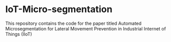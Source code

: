 # IoT-Micro-segmentation
This repository contains the code for the paper titled Automated Microsegmentation for Lateral Movement Prevention in Industrial Internet of Things (IIoT)
